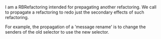 I am a RBRefactoring intended for prepagating another refactoring. We call to propagate a refactoring to redo just the secondary effects of such refactoring. For example, the propagation of a 'message rename' is to change the senders of the old selector to use the new selector. 